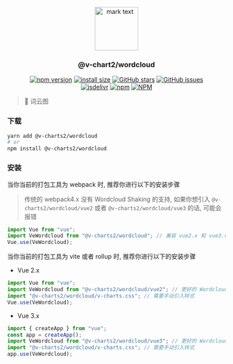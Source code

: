 <p align="center">
<img src="https://raw.githubusercontent.com/denaro-org/v-charts2/main/docs/.vuepress/public/favicon.ico" alt="mark text" width="100" height="100">
</p>

<h3 align="center">@v-chart2/wordcloud</h3>

<p align="center">
  <a href="https://www.npmjs.com/package/@v-charts2/wordcloud" target="_blank"><img alt="npm version" src="https://img.shields.io/npm/v/@v-charts2/wordcloud"></a>
  <a href="https://packagephobia.com/result?p=@v-charts2/wordcloud" target="_blank"><img alt="install size" src="https://packagephobia.now.sh/badge?p=@v-charts2/wordcloud"></a>
  <a href="https://github.com/denaro-org/v-charts2/stargazers" target="_blank"><img alt="GitHub stars" src="https://img.shields.io/github/stars/denaro-org/v-charts2"></a>
  <a href="https://github.com/denaro-org/v-charts2/issues" target="_blank"><img alt="GitHub issues" src="https://img.shields.io/github/issues/denaro-org/v-charts2"></a>
  <br />
  <a href="https://www.jsdelivr.com/package/npm/@v-charts2/wordcloud" target="_blank"><img alt="jsdelivr" src="https://data.jsdelivr.com/v1/package/npm/@v-charts2/wordcloud/badge"></a>
  <a href="https://www.npmjs.com/package/@v-charts2/wordcloud" target="_blank"><img alt="npm" src="https://img.shields.io/node/v/@v-charts2/wordcloud"></a>
  <a href="https://github.com/denaro-org/v-charts2/blob/main/LICENSE" target="_blank"><img alt="NPM" src="https://img.shields.io/npm/l/@v-charts2/wordcloud"></a>
</p>

> :tada: 词云图

### 下载

```bash
yarn add @v-charts2/wordcloud
# or
npm install @v-charts2/wordcloud
```

### 安装

当你当前的打包工具为 webpack 时, 推荐你进行以下的安装步骤

> 传统的 webpack4.x 没有 Wordcloud Shaking 的支持, 如果你想引入 `@v-charts2/wordcloud/vue2` 或者 `@v-charts2/wordcloud/vue3` 的话, 可能会报错

```javascript
import Vue from "vue";
import VeWordcloud from "@v-charts2/wordcloud"; // 兼容 vue2.x 和 vue3.x 的支持, 将会自动加载支持 vue2.x 的支持包或者支持 vue3.x 的支持包
Vue.use(VeWordcloud);
```

当你当前的打包工具为 vite 或者 rollup 时, 推荐你进行以下的安装步骤

- Vue 2.x

```javascript
import Vue from "vue";
import VeWordcloud from "@v-charts2/wordcloud/vue2"; // 更好的 Wordcloud Shaking 推荐引入 vue2.x 的专属支持包
import "@v-charts2/wordcloud/v-charts.css"; // 需要手动引入样式
Vue.use(VeWordcloud);
```

- Vue 3.x

```javascript
import { createApp } from "vue";
const app = createApp();
import VeWordcloud from "@v-charts2/wordcloud/vue3"; // 更好的 Wordcloud Shaking 推荐引入 vue3.x 的专属支持包
import "@v-charts2/wordcloud/v-charts.css"; // 需要手动引入样式
app.use(VeWordcloud);
```
